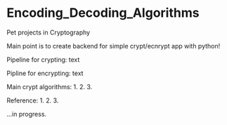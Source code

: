 # Encoding_Decoding_Algorithms
Pet projects in Cryptography

Main point is to create backend for simple crypt/ecnrypt app with python!

Pipeline for crypting:
  text

Pipline for encrypting:
  text

Main crypt algorithms:
  1.
  2.
  3.

Reference:
  1.
  2.
  3.
  
  
  ...in progress.
